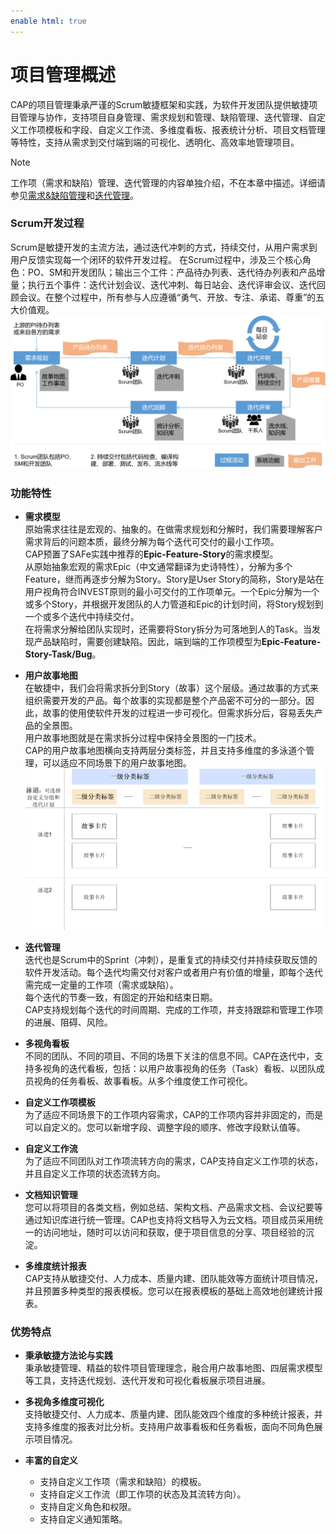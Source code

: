```yaml
---
enable html: true
---
```

# 项目管理概述

CAP的项目管理秉承严谨的Scrum敏捷框架和实践，为软件开发团队提供敏捷项目管理与协作，支持项目自身管理、需求规划和管理、缺陷管理、迭代管理、自定义工作项模板和字段、自定义工作流、多维度看板、报表统计分析、项目文档管理等特性，支持从需求到交付端到端的可视化、透明化、高效率地管理项目。

> [!NOTE]
> 工作项（需求和缺陷）管理、迭代管理的内容单独介绍，不在本章中描述。详细请参见[需求&缺陷管理](7-backlog-management.md)和[迭代管理](8-sprint-management.md)。

### Scrum开发过程
Scrum是敏捷开发的主流方法，通过迭代冲刺的方式，持续交付，从用户需求到用户反馈实现每一个闭环的软件开发过程。
在Scrum过程中，涉及三个核心角色：PO、SM和开发团队；输出三个工件：产品待办列表、迭代待办列表和产品增量；执行五个事件：迭代计划会议、迭代冲刺、每日站会、迭代评审会议、迭代回顾会议。在整个过程中，所有参与人应遵循“勇气、开放、专注、承诺、尊重”的五大价值观。           
<img src="fig/Scrum过程.png" style="zoom:50%">

### 功能特性

* **需求模型**                  
  原始需求往往是宏观的、抽象的。在做需求规划和分解时，我们需要理解客户需求背后的问题本质，最终分解为每个迭代可交付的最小工作项。          
  CAP预置了SAFe实践中推荐的**Epic-Feature-Story**的需求模型。       
  从原始抽象宏观的需求Epic（中文通常翻译为史诗特性），分解为多个Feature，继而再逐步分解为Story。Story是User Story的简称，Story是站在用户视角符合INVEST原则的最小可交付的工作项单元。一个Epic分解为一个或多个Story，并根据开发团队的人力管道和Epic的计划时间，将Story规划到一个或多个迭代中持续交付。         
  在将需求分解给团队实现时，还需要将Story拆分为可落地到人的Task。当发现产品缺陷时，需要创建缺陷。因此，端到端的工作项模型为**Epic-Feature-Story-Task/Bug**。

* **用户故事地图**                    
    在敏捷中，我们会将需求拆分到Story（故事）这个层级。通过故事的方式来组织需要开发的产品。每个故事的实现都是整个产品密不可分的一部分。因此，故事的使用使软件开发的过程进一步可视化。但需求拆分后，容易丢失产品的全景图。                    
    用户故事地图就是在需求拆分过程中保持全景图的一门技术。              
  CAP的用户故事地图横向支持两层分类标签，并且支持多维度的多泳道个管理，可以适应不同场景下的用户故事地图。                       
    <img src="fig/用户故事地图.png" style="zoom:50%">
    
* **迭代管理**                       
    迭代也是Scrum中的Sprint（冲刺），是重复式的持续交付并持续获取反馈的软件开发活动。每个迭代均需交付对客户或者用户有价值的增量，即每个迭代需完成一定量的工作项（需求或缺陷）。                      
    每个迭代的节奏一致，有固定的开始和结束日期。                                 
    CAP支持规划每个迭代的时间周期、完成的工作项，并支持跟踪和管理工作项的进展、阻碍、风险。
    
* **多视角看板**                 
    不同的团队、不同的项目、不同的场景下关注的信息不同。CAP在迭代中，支持多视角的迭代看板，包括：以用户故事视角的任务（Task）看板、以团队成员视角的任务看板、故事看板。从多个维度使工作可视化。
    
* **自定义工作项模板**               
   为了适应不同场景下的工作项内容需求，CAP的工作项内容并非固定的，而是可以自定义的。您可以新增字段、调整字段的顺序、修改字段默认值等。
    
* **自定义工作流**                 
    为了适应不同团队对工作项流转方向的需求，CAP支持自定义工作项的状态，并且自定义工作项的状态流转方向。
    
* **文档知识管理**                
   您可以将项目的各类文档，例如总结、架构文档、产品需求文档、会议纪要等通过知识库进行统一管理。CAP也支持将文档导入为云文档。项目成员采用统一的访问地址，随时可以访问和获取，便于项目信息的分享、项目经验的沉淀。
   
* **多维度统计报表**                
    CAP支持从敏捷交付、人力成本、质量内建、团队能效等方面统计项目情况，并且预置多种类型的报表模板。您可以在报表模板的基础上高效地创建统计报表。

### 优势特点
* **秉承敏捷方法论与实践**                 
    秉承敏捷管理、精益的软件项目管理理念，融合用户故事地图、四层需求模型等工具，支持迭代规划、迭代开发和可视化看板展示项目进展。
    
* **多视角多维度可视化**               
    支持敏捷交付、人力成本、质量内建、团队能效四个维度的多种统计报表，并支持多维度的报表对比分析。支持用户故事看板和任务看板，面向不同角色展示项目情况。
    
* **丰富的自定义**
  * 支持自定义工作项（需求和缺陷）的模板。
  * 支持自定义工作流（即工作项的状态及其流转方向）。
  * 支持自定义角色和权限。
  * 支持自定义通知策略。



